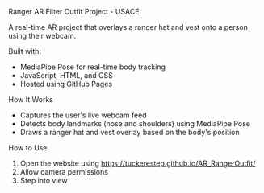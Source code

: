 Ranger AR Filter Outfit Project - USACE

A real-time AR project that overlays a ranger hat and vest onto a person using their webcam.

Built with:
- MediaPipe Pose for real-time body tracking
- JavaScript, HTML, and CSS
- Hosted using GitHub Pages

How It Works

- Captures the user's live webcam feed
- Detects body landmarks (nose and shoulders) using MediaPipe Pose
- Draws a ranger hat and vest overlay based on the body's position

How to Use

1. Open the website using https://tuckerestep.github.io/AR_RangerOutfit/
2. Allow camera permissions
3. Step into view
